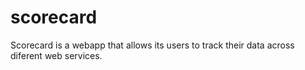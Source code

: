 # scorecard
Scorecard is a webapp that allows its users to track their data across diferent web services.
